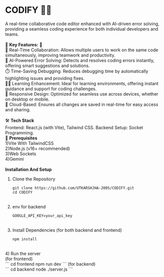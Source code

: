 # CODIFY 🧑‍💻
A real-time collaborative code editor enhanced with AI-driven error solving, providing a seamless coding experience for both individual developers and teams.<br/>
<br/>
🌟 <strong>Key Features:</strong> 🌟<br/>
👥 Real-Time Collaboration: Allows multiple users to work on the same code simultaneously, improving teamwork and productivity.<br/>
🤖 AI-Powered Error Solving: Detects and resolves coding errors instantly, offering smart suggestions and solutions.<br/>
⏱️ Time-Saving Debugging: Reduces debugging time by automatically highlighting issues and providing fixes.<br/>
🧑‍🏫 Learning Enhancement: Ideal for learning environments, offering instant guidance and support for coding challenges.<br/>
📱 Responsive Design: Optimized for seamless use across devices, whether on desktop or mobile.<br/>
💾 Cloud-Based: Ensures all changes are saved in real-time for easy access and sharing.<br/>
<br/>
🛠 <strong>Tech Stack </strong> <br/>
Frontend: React.js (with Vite), Tailwind CSS.
Backend Setup: Socket Programming.
<br/>
🔧 <strong>Prerequisites</strong> <br/>
1)Vite With TailwindCSS <br/>
2)Node.js (v16+ recommended) <br/>
3)Web Sockets <br/>
4)Gemini <br/>
<br/>
<strong>Installation And Setup </strong><br/>
1) Clone the Repository <br/>
   ```
   git clone https://github.com/UTKARSHJHA-2005/CODIFY.git
   cd CODIFY
   ```
   <br/>
2) env for backend <br/>
   ```
   GOOGLE_API_KEY=your_api_key
   ```
   <br/>
3) Install Dependencies (for both backend and frontend) <br/>
   ```
   npm install
   ```
  <br/>
4) Run the server <br/>
  (for frontend) <br/>
  ```
  cd frontend
  npm run dev
  ```
  (for backend) <br/>
  ```
  cd backend
  node ./server.js
  ```
